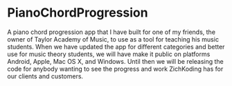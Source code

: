 # PianoChordProgression
A piano chord progression app that I have built for one of my friends, the owner of Taylor Academy of Music, to use as a tool for teaching his music students. When we have updated the app for different categories and better use for music theory students, we will have make it public on platforms Android, Apple, Mac OS X, and Windows. Until then we will be releasing the code for anybody wanting to see the progress and work ZichKoding has for our clients and customers. 
